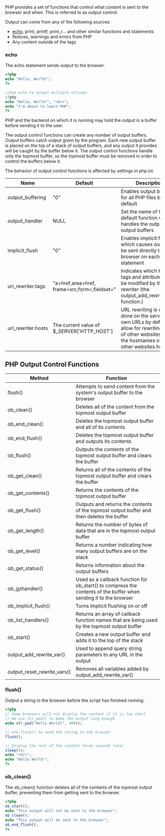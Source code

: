 PHP provides a set of functions that control what content is sent to the browser and when. This is referred to as output control.

Output can come from any of the following sources:

+ [echo](#echo), print, printf, print_r... and other similar functions and statements
+ Notices, warnings and errors from PHP
+ Any content outside of the <?php ?> tags

### echo

The echo statement sends output to the browser.

``` php
<?php
echo "Hello, World!";
?>
```

``` php
//Use echo to output multiple strings:
<?php
echo "Hello, World!", "<br>";
echo "I'm about to learn PHP";
?>
```	

PHP and the backend on which it is running may hold the output in a buffer before sending it to the user.

The output control functions can create any number of output buffers. Output buffers catch output given by the program. Each new output buffer is placed on the top of a stack of output buffers, and any output it provides will be caught by the buffer below it. The output control functions handle only the topmost buffer, so the topmost buffer must be removed in order to control the buffers below it.

The behavior of output control functions is affected by settings in php.ini:

|Name	|Default	|Description	|Version|
|---|---|---|---|
|output_buffering|	"0"	|Enables output buffering for all PHP files by default	|4|
|output_handler|	NULL	|Set the name of the default function which handles the output of all output buffers	|4|
|implicit_flush|	"0"	|Enables implicit flush, which causes output to be sent directly to the browser on each output statement	|4|
|url_rewriter.tags|	"a=href,area=href, frame=src,form=,fieldset="	|Indicates which HTML tags and attributes can be modified by the URL rewriter (the output_add_rewrite_var() function.)	|4.3|
|url_rewriter.hosts|	The current value of $_SERVER['HTTP_HOST']	|URL rewriting is only done on the server's own URLs by default. To allow for rewriting URLs of other websites, set the hostnames of the other websites here.	|7.1|

## PHP Output Control Functions
|Method|	Function|
|---|---|
|flush()|	Attempts to send content from the system's output buffer to the browser|
|ob_clean()|	Deletes all of the content from the topmost output buffer|
|ob_end_clean()|	Deletes the topmost output buffer and all of its contents|
|ob_end_flush()|	Deletes the topmost output buffer and outputs its contents|
|ob_flush()|	Outputs the contents of the topmost output buffer and clears the buffer|
|ob_get_clean()|	Returns all of the contents of the topmost output buffer and clears the buffer|
|ob_get_contents()|	Returns the contents of the topmost output buffer|
|ob_get_flush()|	Outputs and returns the contents of the topmost output buffer and then deletes the buffer|
|ob_get_length()|	Returns the number of bytes of data that are in the topmost output buffer|
|ob_get_level()|	Returns a number indicating how many output buffers are on the stack|
|ob_get_status()|	Returns information about the output buffers|
|ob_gzhandler()|	Used as a callback function for ob_start() to compress the contents of the buffer when sending it to the browser|
|ob_implicit_flush()|	Turns implicit flushing on or off|
|ob_list_handlers()|	Returns an array of callback function names that are being used by the topmost output buffer|
|ob_start()|	Creates a new output buffer and adds it to the top of the stack|
|output_add_rewrite_var()|	Used to append query string parameters to any URL in the output|
|output_reset_rewrite_vars()|	Removes all variables added by output_add_rewrite_var()|

### flush()

Output a string to the browser before the script has finished running:
```php	
<?php
// Some browsers will not display the content if it is too short
// We use str_pad() to make the output long enough
echo str_pad("Hello World!", 4096);

// Use flush() to send the string to the browser
flush();

// Display the rest of the content three seconds later
sleep(3);
echo "<br>";
echo "Hello World!";
?>
```

### ob_clean()

The ob_clean() function deletes all of the contents of the topmost output buffer, preventing them from getting sent to the browser.

```php
<?php
ob_start();
echo "This output will not be sent to the browser";
ob_clean();
echo "This output will be sent to the browser";
ob_end_flush();
?>

```